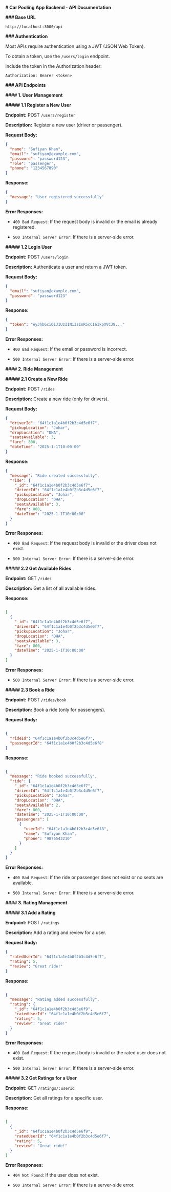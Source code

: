 **# Car Pooling App Backend - API Documentation**

**### Base URL**

`http://localhost:3000/api`

**### Authentication**

Most APIs require authentication using a JWT (JSON Web Token).

To obtain a token, use the `/users/login` endpoint.

Include the token in the Authorization header:

`Authorization: Bearer <token>`

**### API Endpoints**

**#### 1. User Management**

**##### 1.1 Register a New User**

**Endpoint:** POST `/users/register`

**Description:** Register a new user (driver or passenger).

**Request Body:**

```json
{
  "name": "Sufiyan Khan",
  "email": "sufiyan@example.com",
  "password": "password123",
  "role": "passenger",
  "phone": "1234567890"
}
```
**Response:**

```json
{
  "message": "User registered successfully"
}
```

**Error Responses:**

- `400 Bad Request`: If the request body is invalid or the email is already registered.

- `500 Internal Server Error`: If there is a server-side error.

**##### 1.2 Login User**

**Endpoint:** POST `/users/login`

**Description:** Authenticate a user and return a JWT token.

**Request Body:**
```json
{
  "email": "sufiyan@example.com",
  "password": "password123"
}
```
**Response:**
```json
{
  "token": "eyJhbGciOiJIUzI1NiIsInR5cCI6IkpXVCJ9..."
}
```
**Error Responses:**

- `400 Bad Request`: If the email or password is incorrect.

- `500 Internal Server Error`: If there is a server-side error.

**#### 2. Ride Management**

**##### 2.1 Create a New Ride**

**Endpoint:** POST `/rides`

**Description:** Create a new ride (only for drivers).

**Request Body:**

```json
{
  "driverId": "64f1c1a1e4b0f2b3c4d5e6f7",
  "pickupLocation": "Johar",
  "dropLocation": "DHA",
  "seatsAvailable": 3,
  "fare": 800,
  "dateTime": "2025-1-1T10:00:00"
}
```

**Response:**
```json
{
  "message": "Ride created successfully",
  "ride": {
    "_id": "64f1c1a1e4b0f2b3c4d5e6f7",
    "driverId": "64f1c1a1e4b0f2b3c4d5e6f7",
    "pickupLocation": "Johar",
    "dropLocation": "DHA",
    "seatsAvailable": 3,
    "fare": 800,
    "dateTime": "2025-1-1T10:00:00"
  }
}
```

**Error Responses:**

- `400 Bad Request`: If the request body is invalid or the driver does not exist.

- `500 Internal Server Error`: If there is a server-side error.

**##### 2.2 Get Available Rides**

**Endpoint:** GET `/rides`

**Description:** Get a list of all available rides.

**Response:**

```json

[
  {
    "_id": "64f1c1a1e4b0f2b3c4d5e6f7",
    "driverId": "64f1c1a1e4b0f2b3c4d5e6f7",
    "pickupLocation": "Johar",
    "dropLocation": "DHA",
    "seatsAvailable": 3,
    "fare": 800,
    "dateTime": "2025-1-1T10:00:00"
  }
]
```

**Error Responses:**

- `500 Internal Server Error`: If there is a server-side error.

**##### 2.3 Book a Ride**

**Endpoint:** POST `/rides/book`

**Description:** Book a ride (only for passengers).

**Request Body:**

```json

{
  "rideId": "64f1c1a1e4b0f2b3c4d5e6f7",
  "passengerId": "64f1c1a1e4b0f2b3c4d5e6f8"
}
```

**Response:**

```json

{
  "message": "Ride booked successfully",
  "ride": {
    "_id": "64f1c1a1e4b0f2b3c4d5e6f7",
    "driverId": "64f1c1a1e4b0f2b3c4d5e6f7",
    "pickupLocation": "Johar",
    "dropLocation": "DHA",
    "seatsAvailable": 2,
    "fare": 800,
    "dateTime": "2025-1-1T10:00:00",
    "passengers": [
      {
        "userId": "64f1c1a1e4b0f2b3c4d5e6f8",
        "name": "Sufiyan Khan",
        "phone": "9876543210"
      }
    ]
  }
}

```

**Error Responses:**

- `400 Bad Request`: If the ride or passenger does not exist or no seats are available.

- `500 Internal Server Error`: If there is a server-side error.

**#### 3. Rating Management**

**##### 3.1 Add a Rating**

**Endpoint:** POST `/ratings`

**Description:** Add a rating and review for a user.

**Request Body:**
```json
{
  "ratedUserId": "64f1c1a1e4b0f2b3c4d5e6f7",
  "rating": 5,
  "review": "Great ride!"
}
```

**Response:**

```json

{
  "message": "Rating added successfully",
  "rating": {
    "_id": "64f1c1a1e4b0f2b3c4d5e6f9",
    "ratedUserId": "64f1c1a1e4b0f2b3c4d5e6f7",
    "rating": 5,
    "review": "Great ride!"
  }
}
```
**Error Responses:**

- `400 Bad Request`: If the request body is invalid or the rated user does not exist.

- `500 Internal Server Error`: If there is a server-side error.

**##### 3.2 Get Ratings for a User**

**Endpoint:** GET `/ratings/:userId`

**Description:** Get all ratings for a specific user.

**Response:**

```json

[
  {
    "_id": "64f1c1a1e4b0f2b3c4d5e6f9",
    "ratedUserId": "64f1c1a1e4b0f2b3c4d5e6f7",
    "rating": 5,
    "review": "Great ride!"
  }
]
```

**Error Responses:**

- `404 Not Found`: If the user does not exist.

- `500 Internal Server Error`: If there is a server-side error.

